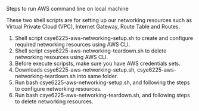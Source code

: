 Steps to run AWS command line on local machine

These two shell scripts are for setting up our networking resources such as Virtual Private Cloud (VPC), Internet Gateway, Route Table and Routes.

1. Shell script csye6225-aws-networking-setup.sh to create and configure required networking resources using AWS CLI.
2. Shell script csye6225-aws-networking-teardown.sh to delete networking resources using AWS CLI.
3. Before execute scripsts, make sure you have AWS credentials sets.
4. Downloads csye6225-aws-networking-setup.sh, csye6225-aws-networking-teardown.sh into same folder.
5. Run bash csye6225-aws-networking-setup.sh, and following the steps to configure networking resources.
6. Run bash csye6225-aws-networking-teardown.sh, and following steps to delete networking resources.
